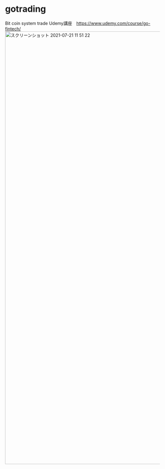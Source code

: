 # gotrading
Bit coin system trade
Udemy講座　https://www.udemy.com/course/go-fintech/
<img width="1410" alt="スクリーンショット 2021-07-21 11 51 22" src="https://user-images.githubusercontent.com/65754643/126424332-fde735a8-5808-4971-b648-962ee7d43623.png">
